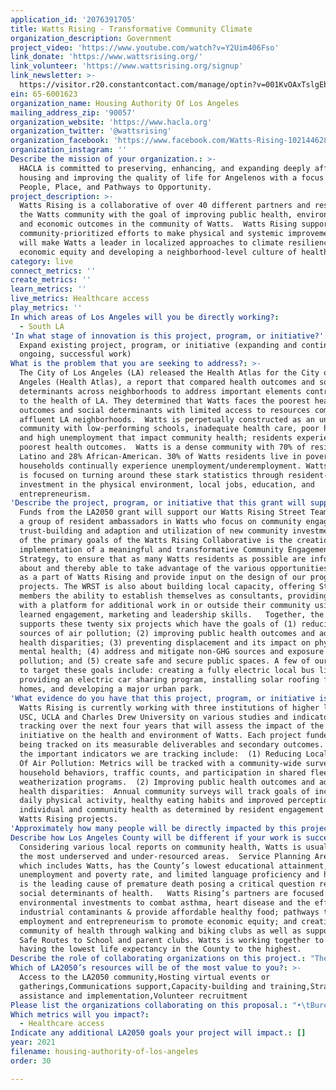 ```yaml
---
application_id: '2076391705'
title: Watts Rising - Transformative Community Climate
organization_description: Government
project_video: 'https://www.youtube.com/watch?v=Y2Uim406Fso'
link_donate: 'https://www.wattsrising.org/'
link_volunteer: 'https://www.wattsrising.org/signup'
link_newsletter: >-
  https://visitor.r20.constantcontact.com/manage/optin?v=001KvOAxTslgEbXEcg2QlF00-ViMGBctMRv9sthFveGjxyhidUDViDthN0XO5MAxSmlVOAR-1RUu3r0wD7PTO8-ouZNKyaWptbnVAULZHOnPqgsYczHmsBqlZ5o-91rGzMaY0pTYschsOIVhxFs9uCHSO-wkA4sQISk
ein: 65-6001623
organization_name: Housing Authority Of Los Angeles
mailing_address_zip: '90057'
organization_website: 'https://www.hacla.org'
organization_twitter: '@wattsrising'
organization_facebook: 'https://www.facebook.com/Watts-Rising-102144628156193/'
organization_instagram: ''
Describe the mission of your organization.: >-
  HACLA is committed to preserving, enhancing, and expanding deeply affordable
  housing and improving the quality of life for Angelenos with a focus on
  People, Place, and Pathways to Opportunity.
project_description: >-
  Watts Rising is a collaborative of over 40 different partners and residents of
  the Watts community with the goal of improving public health, environmental
  and economic outcomes in the community of Watts.  Watts Rising supports
  community-prioritized efforts to make physical and systemic improvements that
  will make Watts a leader in localized approaches to climate resiliency,
  economic equity and developing a neighborhood-level culture of health.
category: live
connect_metrics: ''
create_metrics: ''
learn_metrics: ''
live_metrics: Healthcare access
play_metrics: ''
In which areas of Los Angeles will you be directly working?:
  - South LA
'In what stage of innovation is this project, program, or initiative?': >-
  Expand existing project, program, or initiative (expanding and continuing
  ongoing, successful work)
What is the problem that you are seeking to address?: >-
  The City of Los Angeles (LA) released the Health Atlas for the City of Los
  Angeles (Health Atlas), a report that compared health outcomes and social
  determinants across neighborhoods to address important elements contributing
  to the health of LA. They determined that Watts faces the poorest health
  outcomes and social determinants with limited access to resources compared to
  affluent LA neighborhoods.  Watts is perpetually constructed as an underserved
  community with low-performing schools, inadequate health care, poor housing,
  and high unemployment that impact community health; residents experience the
  poorest health outcomes.  Watts is a dense community with 70% of residents
  Latino and 28% African-American. 30% of Watts residents live in poverty and
  households continually experience unemployment/underemployment. Watts Rising
  is focused on turning around these stark statistics through resident-informed
  investment in the physical environment, local jobs, education, and
  entrepreneurism.
'Describe the project, program, or initiative that this grant will support to address the problem identified.': >-
  Funds from the LA2050 grant will support our Watts Rising Street Team (WRST),
  a group of resident ambassadors in Watts who focus on community engagement,
  trust-building and adaption and utilization of new community investments. One
  of the primary goals of the Watts Rising Collaborative is the creation and
  implementation of a meaningful and transformative Community Engagement
  Strategy, to ensure that as many Watts residents as possible are informed
  about and thereby able to take advantage of the various opportunities provided
  as a part of Watts Rising and provide input on the design of our programs and
  projects. The WRST is also about building local capacity, offering Street Team
  members the ability to establish themselves as consultants, providing them
  with a platform for additional work in or outside their community using their
  learned engagement, marketing and leadership skills.   Together, the WRST
  supports these twenty six projects which have the goals of (1) reducing local
  sources of air pollution; (2) improving public health outcomes and addressing
  health disparities; (3) preventing displacement and its impact on physical and
  mental health; (4) address and mitigate non-GHG sources and exposure to
  pollution; and (5) create safe and secure public spaces. A few of our projects
  to target these goals include: creating a fully electric local bus line,
  providing an electric car sharing program, installing solar roofing for family
  homes, and developing a major urban park.
'What evidence do you have that this project, program, or initiative is or will be successful, and how will you define and measure success?': >-
  Watts Rising is currently working with three institutions of higher learning,
  USC, UCLA and Charles Drew University on various studies and indicator
  tracking over the next four years that will assess the impact of the
  initiative on the health and environment of Watts. Each project funded is
  being tracked on its measurable deliverables and secondary outcomes.   Some of
  the important indicators we are tracking include:  (1) Reducing Local Sources
  Of Air Pollution: Metrics will be tracked with a community-wide survey on
  household behaviors, traffic counts, and participation in shared fleet and
  weatherization programs.  (2) Improving public health outcomes and addressing
  health disparities:  Annual community surveys will track goals of increased
  daily physical activity, healthy eating habits and improved perceptions of
  individual and community health as determined by resident engagement with
  Watts Rising projects.
'Approximately how many people will be directly impacted by this project, program, or initiative?': '3000'
Describe how Los Angeles County will be different if your work is successful.: >-
  Considering various local reports on community health, Watts is usually within
  the most underserved and under-resourced areas.  Service Planning Area 6,
  which includes Watts, has the County’s lowest educational attainment, highest
  unemployment and poverty rate, and limited language proficiency and homicide
  is the leading cause of premature death posing a critical question related to
  social determinants of health.   Watts Rising’s partners are focused on
  environmental investments to combat asthma, heart disease and the effects of
  industrial contaminants & provide affordable healthy food; pathways to
  employment and entrepreneurism to promote economic equity; and creation of a
  community of health through walking and biking clubs as well as support for
  Safe Routes to School and parent clubs. Watts is working together to move from
  having the lowest life expectancy in the County to the highest.  
Describe the role of collaborating organizations on this project.: "The Watts Rising Collaborative’s implementation work is divided up based on four areas: (1) Sustainable Housing; (2) Active Transportation; (3) Urban Greening; and (4) Low Carbon Transportation Hub. Below are a few of our partners who support our shared goal of leveraging environmental solutions to improve public health outcomes in the community of Watts:  •\tFrom Lot To Spot •\tGreen Commuters •\tHabitat For Humanity •\tLA Clean Tech Incubator •\tLADOT •\tMichael’s Development Company •\tPartnerships For LA Schools •\tPrimestor •\tRestore Neighborhoods LA •\tTreePeople •\tUrban Peace Institute •\tWatts Century Latino •\tWatts Labor Community Action Committee •\tWatts Clean Air Action Committee •\tEastside Riders •\tChildren’s Institute •\tBRIDGE Housing •\tWatts Neighborhood Council •\tWatts Gang Taskforce"
Which of LA2050’s resources will be of the most value to you?: >-
  Access to the LA2050 community,Hosting virtual events or
  gatherings,Communications support,Capacity-building and training,Strategy
  assistance and implementation,Volunteer recruitment
Please list the organizations collaborating on this proposal.: "•\tBureau of Street Services (BSS) •\tCity Plants •\tCity Of Los Angeles Department Of Cultural Affairs  •\tFrom Lot To Spot •\tGrant Housing and Economic Development Corporation •\tGreen Commuters •\tHabitat For Humanity •\tLA Metro •\tLos Angeles Clean Tech Incubator •\tLos Angeles Department Of Transportation •\tLos Angeles Unified School District •\tMichael’s Development Company •\tNortheast Trees •\tPartnerships For LA Schools •\tPrimestor •\tRestore Neighborhoods Los Angeles •\tTreePeople •\tUrban Peace Institute •\tWatts Century Latino •\tWe Care Outreach •\tWatts Labor Community Action Committee •\tWatts Clean Air Action Committee •\tGRID Alternatives •\tEastside Riders •\tChildren’s Institute •\tWatts Health •\tBRIDGE Housing •\tWatts Neighborhood Council •\tWatts Gang Taskforce"
Which metrics will you impact?:
  - Healthcare access
Indicate any additional LA2050 goals your project will impact.: []
year: 2021
filename: housing-authority-of-los-angeles
order: 30

---
```


